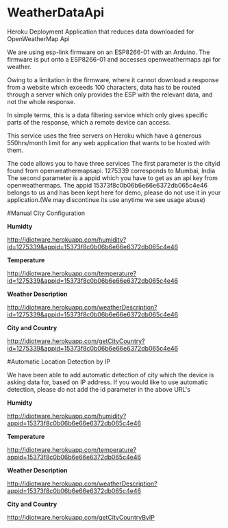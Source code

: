 # WeatherDataApi

Heroku Deployment Application that reduces data downloaded for OpenWeatherMap Api

We are using esp-link firmware on an ESP8266-01 with an Arduino. The firmware is put onto a ESP8266-01 and accesses openweathermaps api for weather.

Owing to a limitation in the firmware, where it cannot download a response from a website which exceeds 100 characters, data has to be routed through a server which only provides the ESP with the relevant data, and not the whole response. 

In simple terms, this is a data filtering service which only gives specific parts of the response, which a remote device can access.

This service uses the free servers on Heroku which have a generous 550hrs/month limit for any web application that wants to be hosted with them.

The code allows you to have three services
The first parameter is the cityid found from openweathermapsapi. 1275339 corresponds to Mumbai, India
The second parameter is a appid which you have to get as an api key from openweathermaps. The appid 15373f8c0b06b6e66e6372db065c4e46 belongs to us and has been kept here for demo, please do not use it in your application.(We may discontinue its use anytime we see usage abuse)

#Manual City Configuration

**Humidty**

http://idiotware.herokuapp.com/humidity?id=1275339&appid=15373f8c0b06b6e66e6372db065c4e46

**Temperature**

http://idiotware.herokuapp.com/temperature?id=1275339&appid=15373f8c0b06b6e66e6372db065c4e46

**Weather Description**

http://idiotware.herokuapp.com/weatherDescription?id=1275339&appid=15373f8c0b06b6e66e6372db065c4e46

**City and Country**

http://idiotware.herokuapp.com/getCityCountry?id=1275339&appid=15373f8c0b06b6e66e6372db065c4e46




#Automatic Location Detection by IP

We have been able to add automatic detection of city which the device is asking data for, based on IP address. If you would like to use automatic detection, please do not add the id parameter in the above URL's

**Humidty**

http://idiotware.herokuapp.com/humidity?appid=15373f8c0b06b6e66e6372db065c4e46

**Temperature**

http://idiotware.herokuapp.com/temperature?appid=15373f8c0b06b6e66e6372db065c4e46

**Weather Description**

http://idiotware.herokuapp.com/weatherDescription?appid=15373f8c0b06b6e66e6372db065c4e46

**City and Country**

http://idiotware.herokuapp.com/getCityCountryByIP





